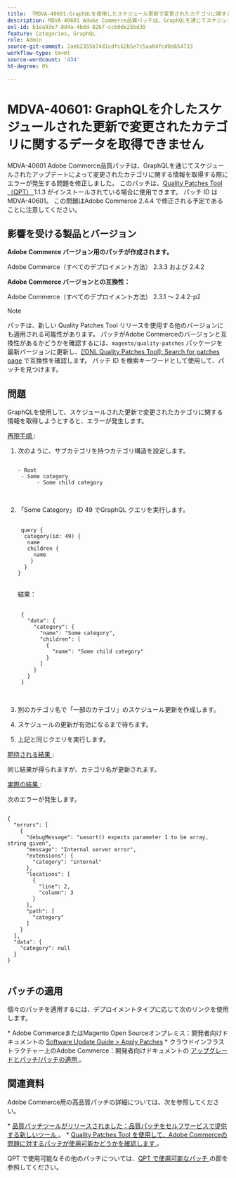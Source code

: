 ```yaml
---
title: 「MDVA-40601:GraphQLを使用したスケジュール更新で変更されたカテゴリに関するデータを取得できない」
description: MDVA-40601 Adobe Commerce品質パッチは、GraphQLを通じてスケジュールされたアップデートによって変更されたカテゴリに関する情報を取得する際にエラーが発生する問題を修正しました。 このパッチは、[Quality Patches Tool （QPT） ] （https://experienceleague.adobe.com/en/docs/commerce-operations/upgrade-guide/patches/overview） 1.1.3 がインストールされている場合に利用できます。 パッチ ID は MDVA-40601。 この問題はAdobe Commerce 2.4.4 で修正される予定であることに注意してください。
exl-id: b1ea93e7-8d4a-4bdd-8267-cc60de25bd39
feature: Categories, GraphQL
role: Admin
source-git-commit: 2aeb2355b74d1cdfc62b5e7c5aa04fcd0a654733
workflow-type: tm+mt
source-wordcount: '434'
ht-degree: 0%

---
```


# MDVA-40601: GraphQLを介したスケジュールされた更新で変更されたカテゴリに関するデータを取得できません

MDVA-40601 Adobe Commerce品質パッチは、GraphQLを通じてスケジュールされたアップデートによって変更されたカテゴリに関する情報を取得する際にエラーが発生する問題を修正しました。 このパッチは、[Quality Patches Tool （QPT） ](https://experienceleague.adobe.com/en/docs/commerce-operations/upgrade-guide/patches/overview)1.1.3 がインストールされている場合に使用できます。 パッチ ID は MDVA-40601。 この問題はAdobe Commerce 2.4.4 で修正される予定であることに注意してください。

## 影響を受ける製品とバージョン

**Adobe Commerce バージョン用のパッチが作成されます。**

Adobe Commerce（すべてのデプロイメント方法） 2.3.3 および 2.4.2

**Adobe Commerce バージョンとの互換性：**

Adobe Commerce（すべてのデプロイメント方法） 2.3.1 ～ 2.4.2-p2

>[!NOTE]
>
>パッチは、新しい Quality Patches Tool リリースを使用する他のバージョンにも適用される可能性があります。 パッチがAdobe Commerceのバージョンと互換性があるかどうかを確認するには、`magento/quality-patches` パッケージを最新バージョンに更新し、[[!DNL Quality Patches Tool]: Search for patches page](https://experienceleague.adobe.com/tools/commerce-quality-patches/index.html) で互換性を確認します。 パッチ ID を検索キーワードとして使用して、パッチを見つけます。

## 問題

GraphQLを使用して、スケジュールされた更新で変更されたカテゴリに関する情報を取得しようとすると、エラーが発生します。

<u> 再現手順 </u>:

1. 次のように、サブカテゴリを持つカテゴリ構造を設定します。

   <pre>
   <code class="language-graphql">
   - Root
    - Some category
         - Some child category

   </code>
   </pre>

1. 「Some Category」 ID 49 でGraphQL クエリを実行します。

   <pre>
    <code class="language-graphql">
    query &lbrace;
     category(id: 49) &lbrace;
      name
      children &lbrace;
        name
       &rbrace;
     &rbrace;
   &rbrace;
   </code>
   </pre>

   結果：

   <pre>
    <code class="language-graphql">
    &lbrace;
      "data": &lbrace;
        "category": &lbrace;
          "name": "Some category",
          "children": &lbrack;
            &lbrace;
              "name": "Some child category"
            &rbrace;
          &rbrack;
        &rbrace;
      &rbrace;
    &rbrace;
    </code>
    </pre>

1. 別のカテゴリ名で「一部のカテゴリ」のスケジュール更新を作成します。
1. スケジュールの更新が有効になるまで待ちます。
1. 上記と同じクエリを実行します。

<u> 期待される結果 </u>:

同じ結果が得られますが、カテゴリ名が更新されます。

<u> 実際の結果 </u>:

次のエラーが発生します。

<pre>
<code class="language-graphql">
&lbrace;
  "errors": &lbrack;
    &lbrace;
      "debugMessage": "uasort() expects parameter 1 to be array, string given",
      "message": "Internal server error",
      "extensions": &lbrace;
        "category": "internal"
      &rbrace;,
      "locations": &lbrack;
        &lbrace;
          "line": 2,
          "column": 3
        &rbrace;
      &rbrack;,
      "path": &lbrack;
        "category"
      &rbrack;
    &rbrace;
  &rbrack;,
  "data": &lbrace;
    "category": null
  &rbrace;
&rbrace;
</code>
</pre>

## パッチの適用

個々のパッチを適用するには、デプロイメントタイプに応じて次のリンクを使用します。

&#x200B;* Adobe CommerceまたはMagento Open Sourceオンプレミス：開発者向けドキュメントの [Software Update Guide > Apply Patches](https://experienceleague.adobe.com/en/docs/commerce-operations/tools/quality-patches-tool/usage)
&#x200B;* クラウドインフラストラクチャー上のAdobe Commerce：開発者向けドキュメントの [ アップグレードとパッチ/パッチの適用 ](https://experienceleague.adobe.com/en/docs/commerce-cloud-service/user-guide/develop/upgrade/apply-patches)。

## 関連資料

Adobe Commerce用の高品質パッチの詳細については、次を参照してください。

&#x200B;* [ 品質パッチツールがリリースされました：品質パッチをセルフサービスで提供する新しいツール ](/help/announcements/adobe-commerce-announcements/magento-quality-patches-released-new-tool-to-self-serve-quality-patches.md)。
&#x200B;* [Quality Patches Tool を使用して、Adobe Commerceの問題に対するパッチが使用可能かどうかを確認します ](/help/support-tools/patches-available-in-qpt-tool/check-patch-for-magento-issue-with-magento-quality-patches.md)。

QPT で使用可能なその他のパッチについては、[QPT で使用可能なパッチ ](https://support.magento.com/hc/en-us/sections/360010506631-Patches-available-in-QPT-tool-) の節を参照してください。
